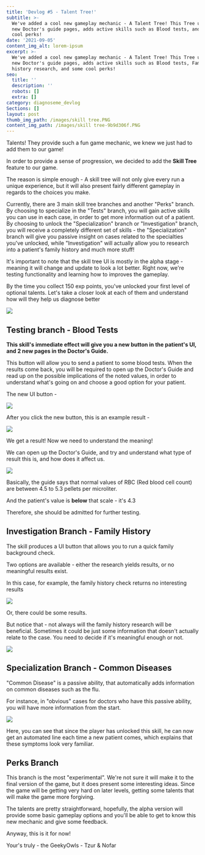 ```yaml
---
title: 'Devlog #5 - Talent Tree!'
subtitle: >-
  We've added a cool new gameplay mechanic - A Talent Tree! This Tree unlocks
  new Doctor's guide pages, adds active skills such as Blood tests, and some
  cool perks!
date: '2021-09-05'
content_img_alt: lorem-ipsum
excerpt: >-
  We've added a cool new gameplay mechanic - A Talent Tree! This Tree unlocks
  new Doctor's guide pages, adds active skills such as Blood tests, Family
  history research, and some cool perks!
seo:
  title: ''
  description: ''
  robots: []
  extra: []
category: diagnoseme_devlog
Sections: []
layout: post
thumb_img_path: /images/skill tree.PNG
content_img_path: /images/skill tree-9b9d306f.PNG
---
```

Talents! They provide such a fun game mechanic, we knew we just had to add them to our game!

In order to provide a sense of progression, we decided to add the **Skill Tree** feature to our game.

The reason is simple enough - A skill tree will not only give every run a unique experience, but it will also present fairly different gameplay in regards to the choices you make.

Currently, there are 3 main skill tree branches and another "Perks" branch. By choosing to specialize in the "Tests" branch, you will gain active skills you can use in each case, in order to get more information out of a patient. By choosing to unlock the "Specialization" branch or "Investigation" branch, you will receive a completely different set of skills - the "Specialization" branch will give you passive insight on cases related to the specialties you've unlocked, while "Investigation" will actually allow you to research into a patient's family history and much more stuff!

It's important to note that the skill tree UI is mostly in the alpha stage - meaning it will change and update to look a lot better. Right now, we're testing functionality and learning how to improves the gameplay.

By the time you collect 150 exp points, you've unlocked your first level of optional talents. Let's take a closer look at each of them and understand how will they help us diagnose better

![](/images/skill%20tree%20open.PNG)

## Testing branch - Blood Tests

**This skill's immediate effect will give you a new button in the patient's UI, and 2 new pages in the Doctor's Guide.**

This button will allow you to send a patient to some blood tests. When the results come back, you will be required to open up the Doctor's Guide and read up on the possible implications of the noted values, in order to understand what's going on and choose a good option for your patient.

The new UI button -

![](/images/blood%20tests%20ui-c48d6704.PNG)

After you click the new button, this is an example result -

![](/images/blood%20tests%20result.PNG)

We get a result! Now we need to understand the meaning!

We can open up the Doctor's Guide, and try and understand what type of result this is, and how does it affect us.

![](/images/blood_tests_guide-02e0b546.PNG)

Basically, the guide says that normal values of RBC (Red blood cell count) are between 4.5 to 5.3 pellets per microliter.

And the patient's value is **below** that scale - it's 4.3

Therefore, she should be admitted for further testing.

## Investigation Branch - Family History

The skill produces a UI button that allows you to run a quick family background check.

Two options are available - either the research yields results, or no meaningful results exist.

In this case, for example, the family history check returns no interesting results

![](/images/Family%20History1-0ca54118.PNG)

Or, there could be some results.

But notice that - not always will the family history research will be beneficial. Sometimes it could be just some information that doesn't actually relate to the case. You need to decide if it's meaningful enough or not.

![](/images/Family%20History2.PNG)

## Specialization Branch - Common Diseases

"Common Disease" is a passive ability, that automatically adds information on common diseases such as the flu.

For instance, in "obvious" cases for doctors who have this passive ability, you will have more information from the start.

![](/images/Common%20Diseases.PNG)

Here, you can see that since the player has unlocked this skill, he can now get an automated line each time a new patient comes, which explains that these symptoms look very familiar.



## Perks Branch

This branch is the most "experimental". We're not sure it will make it to the final version of the game, but it does present some interesting ideas. Since the game will be getting very hard on later levels, getting some talents that will make the game more forgiving.



The talents are pretty straightforward, hopefully, the alpha version will provide some basic gameplay options and you'll be able to get to know this new mechanic and give some feedback.

Anyway, this is it for now!

Your's truly - the GeekyOwls - Tzur & Nofar



